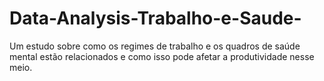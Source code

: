 # Data-Analysis-Trabalho-e-Saude-
Um estudo sobre como os regimes de trabalho e os quadros de saúde mental estão relacionados e como isso pode afetar a produtividade nesse meio.
